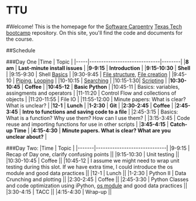 TTU
===

#Welcome!
This is the homepage for the [Software Carpentry](software-carpentry.org/) [Texas Tech](http://www.ttu.edu/) [bootcamp](http://wrightaprilm.github.io/2014-08-23-ttu/) repository. On this site, you'll find the code and documents for the course.

##Schedule

###Day One
|Time | Topic |
|-----|------------------------------|--------|
|**8 am** | **Last-minute install issues**   |
|**9-9:15** | **Introduction** |
|**9:15-10:30** | **Shell** |
|9:15-9:30 | Shell [Basics](https://github.com/wrightaprilm/TTU/blob/master/00-intro.md) |
|9:30-9:45 | [File structure](https://github.com/wrightaprilm/TTU/blob/master/01-filedir.md), [File creation](https://github.com/wrightaprilm/TTU/blob/master/03-pipefilter.md) |
|9:45-10 | [Piping](https://github.com/wrightaprilm/TTU/blob/master/03-pipefilter.md), [Looping](https://github.com/wrightaprilm/TTU/blob/master/04-loop.md) |
|10-10:15 | [Searching](https://github.com/wrightaprilm/TTU/blob/master/06-find.md)  |
|10:15-1:30| [Scripting](https://github.com/wrightaprilm/TTU/blob/master/05-script.md) |
|**10:30-10:45** | **Coffee** |
|**10:45-12** | **Basic Python** |
|10:45-11 | Basics: variables, assingments and operators |
|11-11:20 | Control Flow and collections of objects |
|11:20-11:55 | File IO |
|11:55-12:00 | Minute papers: What is clear? What is unclear? |
|**12-1** | **Lunch** |
|**1-2:30** | **Git** |
|**2:30-2:45** | **Coffee** |
|**2:45-3:45** | **Intro to functions and saving code to a file** |
|2:45-3:15 | Basics: What is a function? Why use them? How can I use them? |
|3:15-3:45 | Code reuse and importing functions for use in other scripts | 
|**3:45-4:15** | **Catch-up Time** |
|**4:15-4:30** | **Minute papers. What is clear? What are you unclear about?** |

###Day Two:
|Time   | Topic |
|-------|------------------------------|
|9-9:15 | Recap of Day one, clarify confusing points ||
|9:15-10:30 | Unit testing ||
|10:30-10:45 | Coffee ||
|10:45-12 | I assume we might need to wrap unit testing during this slot. If we have extra time, I could introduce the os module and good data practices ||
|12-1 | Lunch ||
|1-2:30 | Python II | Data Crunching and plotting ||
|2:30-2:45 | Coffee ||
|2:45-3:30 | Python Classes and code optimization using iPython, [os module](https://github.com/wrightaprilm/TTU/blob/master/04-data_as_read-only.md) and good data practices ||
|3:30-4:15 | TACC ||
|4:15-4:30 | Wrap-up ||


